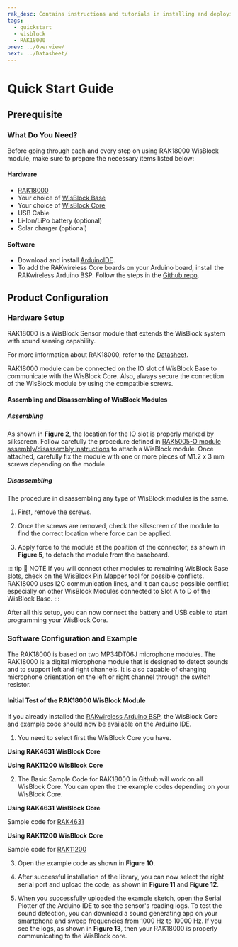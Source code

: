 ```yaml
---
rak_desc: Contains instructions and tutorials in installing and deploying your RAK18000. Instructions are written in a detailed and step-by-step manner for an easier experience in setting up your device. Aside from the hardware configuration, it also contains a software setup that includes detailed example codes that will help you get started.
tags:
  - quickstart
  - wisblock
  - RAK18000
prev: ../Overview/ 
next: ../Datasheet/ 
---
```


# Quick Start Guide

<!--
## Introduction

This guide introduces the WisBlock RAK18000 PDM Stereo Microphone Module and how to program with it.

The information obtained from the PDM Stereo Microphone Module will then be printed over the USB debug port of the WisBlock Base board.

-->

## Prerequisite

### What Do You Need?

Before going through each and every step on using RAK18000 WisBlock module, make sure to prepare the necessary items listed below:

#### Hardware

- [RAK18000](https://store.rakwireless.com/collections/wisblock-sensor/products/wisblock-microphone-module-rak18000)
- Your choice of [WisBlock Base](https://store.rakwireless.com/collections/wisblock-base) 
- Your choice of [WisBlock Core](https://store.rakwireless.com/collections/wisblock-core)
- USB Cable
- Li-Ion/LiPo battery (optional)
- Solar charger (optional)

#### Software

- Download and install [ArduinoIDE](https://www.arduino.cc/en/Main/Software).
- To add the RAKwireless Core boards on your Arduino board, install the RAKwireless Arduino BSP. Follow the steps in the [Github repo](https://github.com/RAKWireless/RAKwireless-Arduino-BSP-Index).

## Product Configuration

### Hardware Setup

RAK18000 is a WisBlock Sensor module that extends the WisBlock system with sound sensing capability. 

For more information about RAK18000, refer to the [Datasheet](../Datasheet/).

RAK18000 module can be connected on the IO slot of WisBlock Base to communicate with the WisBlock Core. Also, always secure the connection of the WisBlock module by using the compatible screws.

<rk-img
  src="/assets/images/wisblock/rak18000/quickstart/rak18000_assembly.png"
  width="70%"
  caption="RAK18000 connection to WisBlock Base"
/>

#### Assembling and Disassembling of WisBlock Modules

##### Assembling

As shown in **Figure 2**, the location for the IO slot is properly marked by silkscreen. Follow carefully the procedure defined in [RAK5005-O module assembly/disassembly instructions](https://docs.rakwireless.com/Knowledge-Hub/Learn/RAK5005-O-Baseboard-Installation-Guide/) to attach a WisBlock module. Once attached, carefully fix the module with one or more pieces of M1.2 x 3&nbsp;mm screws depending on the module.

<rk-img
  src="/assets/images/wisblock/rak18000/quickstart/RAK18000_mounting.png"
  width="70%"
  caption="RAK18000 connection to WisBlock Base"
/>

##### Disassembling

The procedure in disassembling any type of WisBlock modules is the same. 

1. First, remove the screws.  

<rk-img
  src="/assets/images/wisblock/rak18000/quickstart/16.removing-screws.png"
  width="70%"
  caption="Removing screws from the WisBlock module"
/>

2. Once the screws are removed, check the silkscreen of the module to find the correct location where force can be applied.

<rk-img
  src="/assets/images/wisblock/rak18000/quickstart/17.detaching-silkscreen.png"
  width="70%"
  caption="Detaching silkscreen on the WisBlock module"
/>

3. Apply force to the module at the position of the connector, as shown in **Figure 5**, to detach the module from the baseboard.

<rk-img
  src="/assets/images/wisblock/rak18000/quickstart/18.detaching-module.png"
  width="70%"
  caption="Applying even forces on the proper location of a WisBlock module"
/>

::: tip 📝 NOTE
If you will connect other modules to remaining WisBlock Base slots, check on the [WisBlock Pin Mapper](https://docs.rakwireless.com/Knowledge-Hub/Pin-Mapper/) tool for possible conflicts. RAK18000 uses I2C communication lines, and it can cause possible conflict especially on other WisBlock Modules connected to Slot A to D of the WisBlock Base. 
:::


After all this setup, you can now connect the battery and USB cable to start programming your WisBlock Core.

### Software Configuration and Example

The RAK18000 is based on two MP34DT06J microphone modules. The RAK18000 is a digital microphone module that is designed to detect sounds and to support left and right channels. It is also capable of changing microphone orientation on the left or right channel through the switch resistor. 

#### Initial Test of the RAK18000 WisBlock Module

If you already installed the [RAKwireless Arduino BSP](https://github.com/RAKWireless/RAKwireless-Arduino-BSP-Index), the WisBlock Core and example code should now be available on the Arduino IDE.

1. You need to select first the WisBlock Core you have.

**Using RAK4631 WisBlock Core**

<rk-img
  src="/assets/images/wisblock/rak18000/quickstart/rak4631_board.png"
  width="100%"
  caption="Selecting RAK4631 as WisBlock Core"
/>

**Using RAK11200 WisBlock Core**

<rk-img
  src="/assets/images/wisblock/rak18000/quickstart/rak11200_board.png"
  width="100%"
  caption="Selecting RAK11200 as WisBlock Core"
/>

2. The Basic Sample Code for RAK18000 in Github will work on all WisBlock Core. You can open the the example codes depending on your WisBlock Core. 

**Using RAK4631 WisBlock Core**

Sample code for [RAK4631](https://github.com/RAKWireless/WisBlock/tree/6a8b314f979f6a0c316b38b309d9fc6cd5c9a077/examples/RAK4630/sensors/RAK18000_Stereo) 

<rk-img
  src="/assets/images/wisblock/rak18000/quickstart/rak4631_example.png"
  width="100%"
  caption="Opening RAK18000 example code for RAK4631 WisBlock Core"
/>

**Using RAK11200 WisBlock Core**

Sample code for [RAK11200](https://github.com/RAKWireless/WisBlock/tree/6a8b314f979f6a0c316b38b309d9fc6cd5c9a077/examples/RAK11200/IO/RAK18000_Stereo)

<rk-img
  src="/assets/images/wisblock/rak18000/quickstart/rak11200_example.png"
  width="100%"
  caption="Opening RAK18000 example code for RAK11200 WisBlock Core"
/>

3. Open the example code as shown in **Figure 10**.

<rk-img
  src="/assets/images/wisblock/rak18000/quickstart/rak18000_code.png"
  width="100%"
  caption="Installing the compatible library for RAK18000 Module"
/>

4. After successful installation of the library, you can now select the right serial port and upload the code, as shown in **Figure 11** and **Figure 12**.

<rk-img
  src="/assets/images/wisblock/rak18000/quickstart/rak18000_select_port.png"
  width="100%"
  caption="Selecting the correct Serial Port"
/>

<rk-img
  src="/assets/images/wisblock/rak18000/quickstart/rak18000_upload.png"
  width="100%"
  caption="Uploading the RAK18000 example code"
/>

5. When you successfully uploaded the example sketch, open the Serial Plotter of the Arduino IDE to see the sensor's reading logs. To test the sound detection, you can download a sound generating app on your smartphone and sweep frequencies from 1000&nbsp;Hz to 10000&nbsp;Hz. If you see the logs, as shown in **Figure 13**, then your RAK18000 is properly communicating to the WisBlock core.

<rk-img
  src="/assets/images/wisblock/rak18000/quickstart/rak18000_logs.png"
  width="100%"
  caption="RAK18000 audio data logs"
/>



